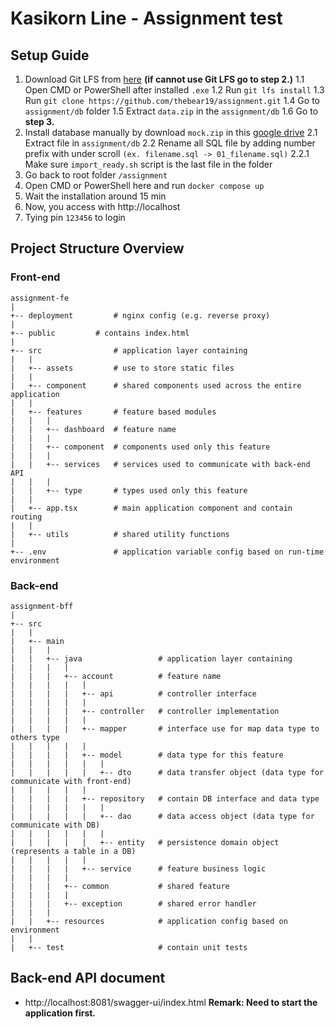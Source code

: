 # Kasikorn Line - Assignment test
## Setup Guide
1. Download Git LFS from [here](https://git-lfs.com/) **(if cannot use Git LFS go to step 2.)**
1.1 Open CMD or PowerShell after installed `.exe`
1.2 Run `git lfs install`
1.3 Run `git clone https://github.com/thebear19/assignment.git`
1.4 Go to `assignment/db` folder
1.5 Extract `data.zip` in the `assignment/db`
1.6 Go to **step 3.**
2. Install database manually by download `mock.zip` in this [google drive](https://drive.google.com/drive/folders/1m0nXqhuZ_JdYzJBLCT-5DtbHZ4YU7HMQ)
2.1 Extract file in `assignment/db`
2.2 Rename all SQL file by adding number prefix with under scroll `(ex. filename.sql -> 01_filename.sql)`
2.2.1 Make sure `import_ready.sh` script is the last file in the folder
3. Go back to root folder `/assignment`
4. Open CMD or PowerShell here and run `docker compose up`
5. Wait the installation around 15 min
6. Now, you access with http://localhost
7. Tying pin `123456` to login

## Project Structure Overview

### Front-end

    assignment-fe
    |
    +-- deployment	       # nginx config (e.g. reverse proxy)
    |
    +-- public	       # contains index.html
    |
    +-- src                # application layer containing
    |   |
    |   +-- assets         # use to store static files
    |   |
    |   +-- component      # shared components used across the entire application
    |   |
    |   +-- features       # feature based modules
    |   |   |
    |   |   +-- dashboard  # feature name
    |   |   |
    |   |   +-- component  # components used only this feature
    |   |   |
    |   |   +-- services   # services used to communicate with back-end API
    |   |   |
    |   |   +-- type       # types used only this feature
    |   |
    |   +-- app.tsx        # main application component and contain routing
    |   |
    |   +-- utils          # shared utility functions
    |
    +-- .env               # application variable config based on run-time environment

### Back-end

    assignment-bff
    |
    +-- src
    |   |
    |   +-- main
    |   |   |
    |   |   +-- java                 # application layer containing
    |   |   |   |
    |   |   |   +-- account          # feature name
    |   |   |   |   |
    |   |   |   |   +-- api          # controller interface
    |   |   |   |   |
    |   |   |   |   +-- controller   # controller implementation
    |   |   |   |   |
    |   |   |   |   +-- mapper       # interface use for map data type to others type
    |   |   |   |   |
    |   |   |   |   +-- model        # data type for this feature
    |   |   |   |   |   |
    |   |   |   |   |   +-- dto      # data transfer object (data type for communicate with front-end)
    |   |   |   |   |
    |   |   |   |   +-- repository   # contain DB interface and data type
    |   |   |   |   |   |
    |   |   |   |   |   +-- dao      # data access object (data type for communicate with DB)
    |   |   |   |   |   |
    |   |   |   |   |   +-- entity   # persistence domain object (represents a table in a DB)
    |   |   |   |   |
    |   |   |   |   +-- service      # feature business logic
    |   |   |   |
    |   |   |   +-- common           # shared feature
    |   |   |   |
    |   |   |   +-- exception        # shared error handler
    |   |   |
    |   |   +-- resources            # application config based on environment
    |   |
    |   +-- test                     # contain unit tests

## Back-end API document
- http://localhost:8081/swagger-ui/index.html
**Remark: Need to start the application first.**